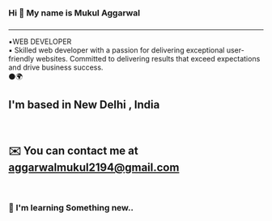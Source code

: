 ### Hi 👋 My name is Mukul Aggarwal 
###   
<hr>
▪️WEB DEVELOPER   
<br>  
▪️ Skilled web developer with a passion for delivering exceptional user-friendly websites. Committed to delivering results that exceed expectations and drive business success.
<br>       
⚫🌍<h2> I'm based in New Delhi , India</h2>    
<br>
<h2>✉️  You can contact me at <a href="aggarwalmukul2194@gmail.com">aggarwalmukul2194@gmail.com</a></h2>
<br> 
<h3>🧠  I'm learning Something new..</h3>
<!--
 
**MukulAggarwal21/MukulAggarwal21* is a ✨ _specIal_ \✨ epository because its `README.md` (this file) appears on your GitHub profile.

Here are some ideas to get you sTarted
- 🔭 I’m currently working on ...
- 🌱 I’m currently learning ...
- 👯 I.m looking to collaborate on ...]
- 🤔 I’m looking for help with ... 
- 💬 Ask me about ...
- 📫 How to reach me: ...
- 😄 Pronouns: ...
- ⚡ Fun fact: ...
-->
